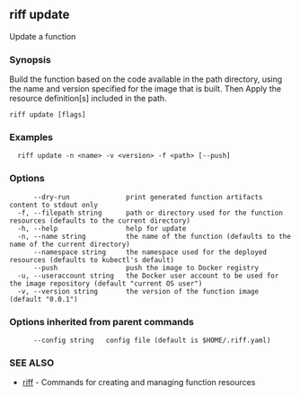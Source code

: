 ## riff update

Update a function

### Synopsis

Build the function based on the code available in the path directory, using the name and version specified 
for the image that is built. Then Apply the resource definition[s] included in the path.

```
riff update [flags]
```

### Examples

```
  riff update -n <name> -v <version> -f <path> [--push]
```

### Options

```
      --dry-run              print generated function artifacts content to stdout only
  -f, --filepath string      path or directory used for the function resources (defaults to the current directory)
  -h, --help                 help for update
  -n, --name string          the name of the function (defaults to the name of the current directory)
      --namespace string     the namespace used for the deployed resources (defaults to kubectl's default)
      --push                 push the image to Docker registry
  -u, --useraccount string   the Docker user account to be used for the image repository (default "current OS user")
  -v, --version string       the version of the function image (default "0.0.1")
```

### Options inherited from parent commands

```
      --config string   config file (default is $HOME/.riff.yaml)
```

### SEE ALSO

* [riff](riff.md)	 - Commands for creating and managing function resources


